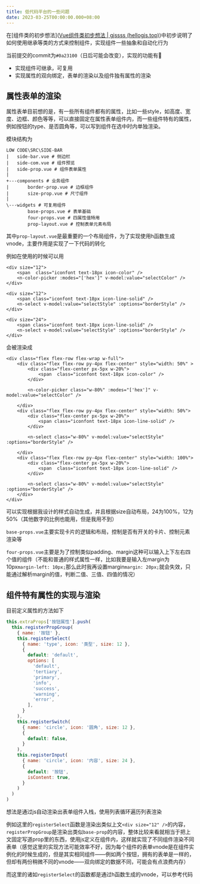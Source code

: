 ```yaml
---
title: 低代码平台的一些问题
date: 2023-03-25T00:00:00.000+08:00
---
```


在[组件类的初步想法]([Vue组件类初步想法 | gjssss (hellogjs.top)](https://blog.hellogjs.top/article/想法/vue组件类初步想法/))中初步说明了如何使用继承等类的方式来控制组件，实现组件一些抽象和自动化行为

当前提交的commit为`#0a23100`（日后可能会改变），实现的功能有🤩

- 实现组件可继承，可复用
- 实现属性的双向绑定，表单的渲染以及组件独有属性的渲染

<!-- more -->

## 属性表单的渲染

属性表单目前想的是，有一些所有组件都有的属性，比如一些style，如高度、宽度、边框、颜色等等，可以直接固定在属性表单组件内，而一些组件特有的属性，例如按钮的type、是否圆角等，可以写到组件在选中时内单独渲染。

模块结构为

```tree
LOW CODE\SRC\SIDE-BAR
|   side-bar.vue # 侧边栏
|   side-com.vue # 组件预览
|   side-prop.vue # 组件表单属性
|
+---components # 业务组件
|       border-prop.vue # 边框组件
|       size-prop.vue # 尺寸组件
|
\---widgets # 可复用组件
        base-props.vue # 表单基础
        four-props.vue # 四属性值特用
        prop-layout.vue # 控制表单元素布局
```

其中`prop-layout.vue`是最重要的一个布局组件，为了实现使用h函数生成vnode，主要作用是实现了一下代码的转化

例如在使用的时候可以用

```vue
<div size="12">
    <span  class="iconfont text-18px icon-color" />
    <n-color-picker :modes="['hex']" v-model:value="selectColor" />
</div>

<div size="12">
    <span class="iconfont text-18px icon-line-solid" />
    <n-select v-model:value="selectStyle" :options="borderStyle" />
</div>

<div size="24">
    <span class="iconfont text-18px icon-line-solid" />
    <n-select v-model:value="selectStyle" :options="borderStyle" />
</div>
```

会被渲染成

```vue
<div class="flex flex-row flex-wrap w-full">
    <div class="flex flex-row py-4px flex-center" style="width: 50%" >
        <div class="flex-center px-5px w-20%">
            <span  class="iconfont text-18px icon-color" />
        </div>

        <n-color-picker class="w-80%" :modes="['hex']" v-model:value="selectColor" />

    </div>
    <div class="flex flex-row py-4px flex-center" style="width: 50%">
        <div class="flex-center px-5px w-20%">
            <span class="iconfont text-18px icon-line-solid" />
        </div>

        <n-select class="w-80%" v-model:value="selectStyle" :options="borderStyle" />

    </div>
    <div class="flex flex-row py-4px flex-center" style="width: 100%">
        <div class="flex-center px-5px w-20%">
            <span  class="iconfont text-18px icon-line-solid" />
        </div>

        <n-select class="w-80%" v-model:value="selectStyle" :options="borderStyle" />
    </div>
</div>
```

可以实现根据我设计的样式自动生成，并且根据size自动布局，24为100%，12为50%（其他数字的比例也能用，但是我用不到）

`base-props.vue`主要实现卡片的逻辑和布局，控制是否有开关的卡片、控制元素渲染等

`four-props.vue`主要是为了控制类似padding、margin这种可以输入上下左右四个值的组件（不能和普通的样式属性一样，比如我要是输入左margin为10px`margin-left: 10px;`那么此时我再设置margin`margin: 20px;`就会失效，只能通过解析margin的值，判断二值、三值、四值的情况）

## 组件特有属性的实现与渲染

目前定义属性的方法如下

```js
this.extraProps['按钮属性'].push(
  this.registerPropGroup(
    { name: '按钮' },
    this.registerSelect(
      { name: 'type', icon: '类型', size: 12 },
      {
        default: 'default',
        options: [
          'default',
          'tertiary',
          'primary',
          'info',
          'success',
          'warning',
          'error',
        ],
      }
    ),
    this.registerSwitch(
      { name: 'circle', icon: '圆角', size: 12 },
      {
        default: false,
      }
    ),
    this.registerInput(
      { name: 'circle', icon: '内容', size: 24 },
      {
        default: '按钮',
        isContent: true,
      }
    )
  )
)
```

想法是通过js自动渲染出表单组件入栈，使用列表循环遍历列表渲染

例如这里的`registerSelect`函数是渲染出类似上文`<div size="12" />`的内容，`registerPropGroup`是渲染出类似`base-prop`的内容，整体比较来看就相当于把上文固定写道prop里的东西，使用js定义在组件内，这样就实现了不同组件渲染不同表单（感觉这里的实现方法可能效率不好，因为每个组件的表单vnode是在组件实例化的时候生成的，但是其实相同组件——例如两个按钮，拥有的表单是一样的，但却有两份稍微不同的vnode——双向绑定的数据不同，可能会有点浪费内存）

而这里的诸如`registerSelect`的函数都是通过h函数生成的vnode，可以参考代码

